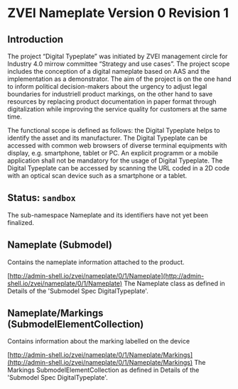 # ZVEI Nameplate Version 0 Revision 1

## Introduction

The project “Digital Typeplate” was initiated by ZVEI management circle for Industry 4.0 mirrow committee “Strategy and use cases”. The project scope includes the conception of a digital nameplate based on AAS and the implementation as a demonstrator. The aim of the project is on the one hand to inform political decision-makers about the urgency to adjust legal boundaries for industriell product markings, on the other hand to save resources by replacing product documentation in paper format through digitalization while improving the service quality for customers at the same time.

The functional scope is defined as follows: the Digital Typeplate helps to identify the asset and its manufacturer. The Digital Typeplate can be accessed with common web browsers of diverse terminal equipments with display, e.g. smartphone, tablet or PC. An explicit programm or a mobile application shall not be mandatory for the usage of Digital Typeplate. The Digital Typeplate can be accessed by scanning the URL coded in a 2D code with an optical scan device such as a smartphone or a tablet.


## Status: `sandbox`
The sub-namespace Nameplate and its identifiers have not yet been finalized.



## Nameplate (Submodel)
Contains the nameplate information attached to the product.

[http://admin-shell.io/zvei/nameplate/0/1/Nameplate](http://admin-shell.io/zvei/nameplate/0/1/Nameplate) The Nameplate class as defined in Details of the 'Submodel Spec DigitalTypeplate'.

## Nameplate/Markings (SubmodelElementCollection)
Contains information about the marking labelled on the device

[http://admin-shell.io/zvei/nameplate/0/1/Nameplate/Markings](http://admin-shell.io/zvei/nameplate/0/1/Nameplate/Markings) The Markings SubmodelElementCollection as defined in Details of the 'Submodel Spec DigitalTypeplate'.
